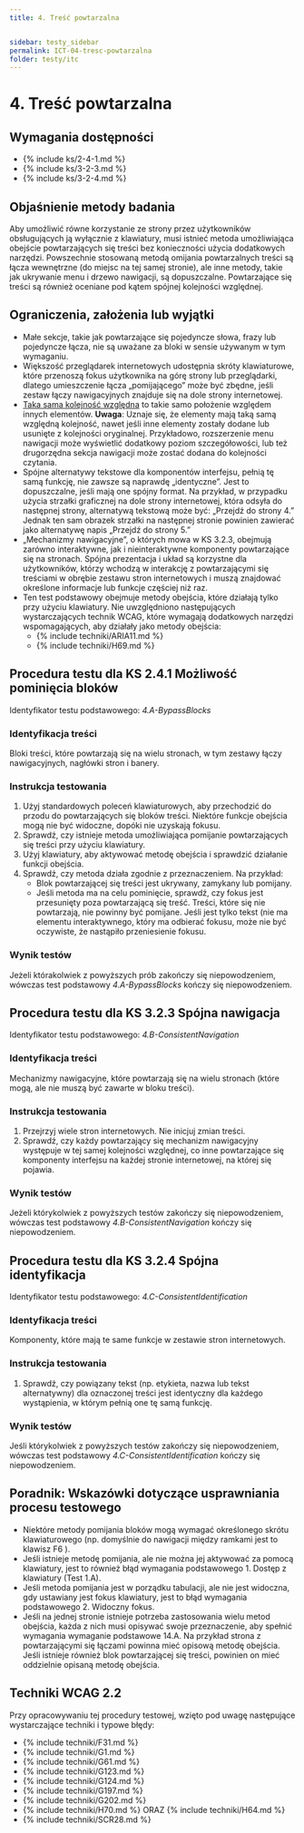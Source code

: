 ```yaml
---
title: 4. Treść powtarzalna


sidebar: testy_sidebar
permalink: ICT-04-tresc-powtarzalna
folder: testy/itc
---
```

# 4. Treść powtarzalna

## Wymagania dostępności
- {% include ks/2-4-1.md %}  
- {% include ks/3-2-3.md %}  
- {% include ks/3-2-4.md %}

## Objaśnienie metody badania
Aby umożliwić równe korzystanie ze strony przez użytkowników obsługujących ją wyłącznie z klawiatury, musi istnieć metoda umożliwiająca obejście powtarzających się treści bez konieczności użycia dodatkowych narzędzi. Powszechnie stosowaną metodą omijania powtarzalnych treści są łącza wewnętrzne (do miejsc na tej samej stronie), ale inne metody, takie jak ukrywanie menu i drzewo nawigacji, są dopuszczalne. Powtarzające się treści są również oceniane pod kątem spójnej kolejności względnej.

## Ograniczenia, założenia lub wyjątki
- Małe sekcje, takie jak powtarzające się pojedyncze słowa, frazy lub pojedyncze łącza, nie są uważane za bloki w sensie używanym w tym wymaganiu.
- Większość przeglądarek internetowych udostępnia skróty klawiaturowe, które przenoszą fokus użytkownika na górę strony lub przeglądarki, dlatego umieszczenie łącza „pomijającego” może być zbędne, jeśli zestaw łączy nawigacyjnych znajduje się na dole strony internetowej.
- [Taka sama kolejność względna](https://www.w3.org/TR/UNDERSTANDING-WCAG20/consistent-behavior-consistent-locations.html#samerelorderdef) to takie samo położenie względem innych elementów. **Uwaga**: Uznaje się, że elementy mają taką samą względną kolejność, nawet jeśli inne elementy zostały dodane lub usunięte z kolejności oryginalnej. Przykładowo, rozszerzenie menu nawigacji może wyświetlić dodatkowy poziom szczegółowości, lub też drugorzędna sekcja nawigacji może zostać dodana do kolejności czytania.
- Spójne alternatywy tekstowe dla komponentów interfejsu, pełnią tę samą funkcję, nie zawsze są naprawdę „identyczne”. Jest to dopuszczalne, jeśli mają one spójny format. Na przykład, w przypadku użycia strzałki graficznej na dole strony internetowej, która odsyła do następnej strony, alternatywą tekstową może być: „Przejdź do strony 4.” Jednak ten sam obrazek strzałki na następnej stronie powinien zawierać jako alternatywę napis „Przejdź do strony 5.”
- „Mechanizmy nawigacyjne”, o których mowa w KS 3.2.3, obejmują zarówno interaktywne, jak i nieinteraktywne komponenty powtarzające się na stronach. Spójna prezentacja i układ są korzystne dla użytkowników, którzy wchodzą w interakcję z powtarzającymi się treściami w obrębie zestawu stron internetowych i muszą znajdować określone informacje lub funkcje częściej niż raz.
- Ten test podstawowy obejmuje metody obejścia, które działają tylko przy użyciu klawiatury. Nie uwzględniono następujących wystarczających technik WCAG, które wymagają dodatkowych narzędzi wspomagających, aby działały jako metody obejścia:
  - {% include techniki/ARIA11.md %}
  - {% include techniki/H69.md %}

## Procedura testu dla KS 2.4.1 Możliwość pominięcia bloków
Identyfikator testu podstawowego: *4.A-BypassBlocks*
### Identyfikacja treści
Bloki treści, które powtarzają się na wielu stronach, w tym zestawy łączy nawigacyjnych, nagłówki stron i banery.

### Instrukcja testowania
1.  Użyj standardowych poleceń klawiaturowych, aby przechodzić do przodu do powtarzających się bloków treści. Niektóre funkcje obejścia mogą nie być widoczne, dopóki nie uzyskają fokusu.
2.  Sprawdź, czy istnieje metoda umożliwiająca pomijanie powtarzających się treści przy użyciu klawiatury.
3.  Użyj klawiatury, aby aktywować metodę obejścia i sprawdzić działanie funkcji obejścia.
4.  Sprawdź, czy metoda działa zgodnie z przeznaczeniem. Na przykład:
    -   Blok powtarzającej się treści jest ukrywany, zamykany lub pomijany.
    -   Jeśli metoda ma na celu pominięcie, sprawdź, czy fokus jest przesunięty poza powtarzającą się treść. Treści, które się nie powtarzają, nie powinny być pomijane. Jeśli jest tylko tekst (nie ma elementu interaktywnego, który ma odbierać fokusu, może nie być oczywiste, że nastąpiło przeniesienie fokusu.

### Wynik testów
Jeżeli którakolwiek z powyższych prób zakończy się niepowodzeniem, wówczas test podstawowy *4.A-BypassBlocks* kończy się niepowodzeniem.

## Procedura testu dla KS 3.2.3 Spójna nawigacja
Identyfikator testu podstawowego: *4.B-ConsistentNavigation*

### Identyfikacja treści
Mechanizmy nawigacyjne, które powtarzają się na wielu stronach (które mogą, ale nie muszą być zawarte w bloku treści).

### Instrukcja testowania
1. Przejrzyj wiele stron internetowych. Nie inicjuj zmian treści.
2. Sprawdź, czy każdy powtarzający się mechanizm nawigacyjny występuje w tej samej kolejności względnej, co inne powtarzające się komponenty interfejsu na każdej stronie internetowej, na której się pojawia.

### Wynik testów
Jeżeli którykolwiek z powyższych testów zakończy się niepowodzeniem, wówczas test podstawowy *4.B-ConsistentNavigation* kończy się niepowodzeniem.

## Procedura testu dla KS 3.2.4 Spójna identyfikacja
Identyfikator testu podstawowego: *4.C-ConsistentIdentification*
### Identyfikacja treści
Komponenty, które mają te same funkcje w zestawie stron internetowych.

### Instrukcja testowania
1.  Sprawdź, czy powiązany tekst (np. etykieta, nazwa lub tekst alternatywny) dla oznaczonej treści jest identyczny dla każdego wystąpienia, w którym pełnią one tę samą funkcję.

### Wynik testów
Jeśli którykolwiek z powyższych testów zakończy się niepowodzeniem, wówczas test podstawowy *4.C-ConsistentIdentification* kończy się niepowodzeniem.

##  Poradnik: Wskazówki dotyczące usprawniania procesu testowego

-   Niektóre metody pomijania bloków mogą wymagać określonego skrótu klawiaturowego (np. domyślnie do nawigacji między ramkami jest to klawisz F6 ).
-   Jeśli istnieje metodę pomijania, ale nie można jej aktywować za pomocą klawiatury, jest to również błąd wymagania podstawowego 1. Dostęp z klawiatury (Test 1.A).
-   Jeśli metoda pomijania jest w porządku tabulacji, ale nie jest widoczna, gdy ustawiany jest fokus klawiatury, jest to błąd wymagania podstawowego 2. Widoczny fokus.
-   Jeśli na jednej stronie istnieje potrzeba zastosowania wielu metod obejścia, każda z nich musi opisywać swoje przeznaczenie, aby spełnić wymagania wymaganie podstawowe 14.A. Na przykład strona z powtarzającymi się łączami powinna mieć opisową metodę obejścia. Jeśli istnieje również blok powtarzającej się treści, powinien on mieć oddzielnie opisaną metodę obejścia.

## Techniki WCAG 2.2
Przy opracowywaniu tej procedury testowej, wzięto pod uwagę następujące wystarczające techniki i typowe błędy:

- {% include techniki/F31.md %}
- {% include techniki/G1.md %}
- {% include techniki/G61.md %}
- {% include techniki/G123.md %}
- {% include techniki/G124.md %}
- {% include techniki/G197.md %}
- {% include techniki/G202.md %}
- {% include techniki/H70.md %} ORAZ {% include techniki/H64.md %}
- {% include techniki/SCR28.md %}

